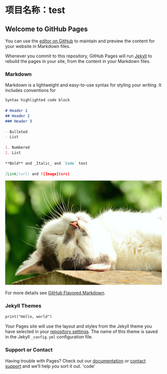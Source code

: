 # 项目名称：test
## Welcome to GitHub Pages

You can use the [editor on GitHub](https://github.com/JiangGongHui/test/edit/master/README.md) to maintain and preview the content for your website in Markdown files.

Whenever you commit to this repository, GitHub Pages will run [Jekyll](https://jekyllrb.com/) to rebuild the pages in your site, from the content in your Markdown files.

### Markdown

Markdown is a lightweight and easy-to-use syntax for styling your writing. It includes conventions for

```markdown
Syntax highlighted code block

# Header 1
## Header 2
### Header 3

- Bulleted
- List

1. Numbered
2. List

**Bold** and _Italic_ and `Code` text

[Link](url) and ![Image](src)
```
![Image](./test_two/sleepingcat.jpg)

For more details see [GitHub Flavored Markdown](https://guides.github.com/features/mastering-markdown/).

### Jekyll Themes
```markdown
print("Hello, world")
```

Your Pages site will use the layout and styles from the Jekyll theme you have selected in your [repository settings](https://github.com/JiangGongHui/test/settings). The name of this theme is saved in the Jekyll `_config.yml` configuration file.

### Support or Contact

Having trouble with Pages? Check out our [documentation](https://docs.github.com/categories/github-pages-basics/) or [contact support](https://github.com/contact) and we’ll help you sort it out.
'code'
